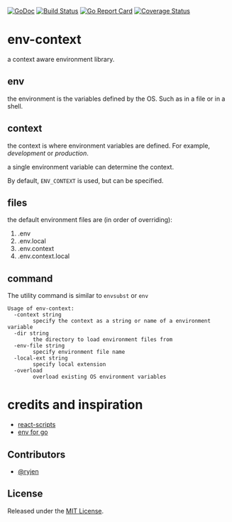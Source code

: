 [![GoDoc](https://godoc.org/github.com/ryjen/env?status.svg)](https://godoc.org/github.com/ryjen/env)
[![Build Status](https://travis-ci.org/ryjen/env.svg?branch=master)](https://travis-ci.org/ryjen/env)
[![Go Report Card](https://goreportcard.com/badge/github.com/ryjen/env)](https://goreportcard.com/report/github.com/ryjen/env)
[![Coverage Status](https://coveralls.io/repos/github/ryjen/env/badge.png?branch=master)](https://coveralls.io/github/ryjen/env?branch=master)

# env-context

a context aware environment library. 

## env

the environment is the variables defined by the OS.  Such as in a file or in a shell.

## context

the context is where environment variables are defined.  For example, *development* or *production*.

a single environment variable can determine the context.

By default, `ENV_CONTEXT` is used, but can be specified.

## files

the default environment files are (in order of overriding):

1. .env
2. .env.local 
3. .env.context
4. .env.context.local

## command

The utility command is similar to `envsubst` or `env`
```
Usage of env-context:
  -context string
    	specify the context as a string or name of a environment variable
  -dir string
    	the directory to load environment files from
  -env-file string
    	specify environment file name
  -local-ext string
    	specify local extension
  -overload
    	overload existing OS environment variables
```

# credits and inspiration

* [react-scripts](https://create-react-app.dev/docs/adding-custom-environment-variables/#adding-development-environment-variables-in-env)
* [env for go](https://github.com/golobby/env)


## Contributors

* [@ryjen](https://github.com/ryjen)

## License

Released under the [MIT License](http://opensource.org/licenses/mit-license.php).